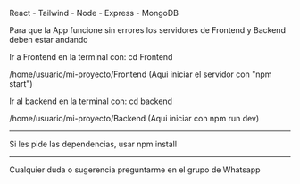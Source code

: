 React - Tailwind - Node - Express - MongoDB

Para que la App funcione sin errores los servidores de Frontend y Backend deben estar andando

Ir a Frontend en la terminal con: cd Frontend 

/home/usuario/mi-proyecto/Frontend (Aqui iniciar el servidor con "npm start")

Ir al backend en la terminal con: cd backend

/home/usuario/mi-proyecto/Backend (Aqui iniciar con npm run dev)

--------------

Si les pide las dependencias, usar npm install

--------------

Cualquier duda o sugerencia preguntarme en el grupo de Whatsapp
